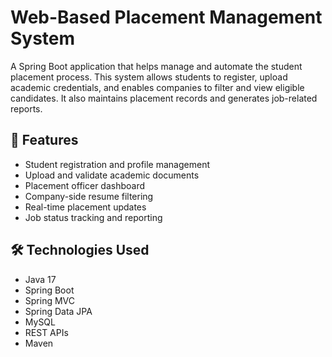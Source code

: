 # Web-Based Placement Management System

A Spring Boot application that helps manage and automate the student placement process. This system allows students to register, upload academic credentials, and enables companies to filter and view eligible candidates. It also maintains placement records and generates job-related reports.

## 🚀 Features

- Student registration and profile management
- Upload and validate academic documents
- Placement officer dashboard
- Company-side resume filtering
- Real-time placement updates
- Job status tracking and reporting

## 🛠 Technologies Used

- Java 17
- Spring Boot
- Spring MVC
- Spring Data JPA
- MySQL
- REST APIs
- Maven


